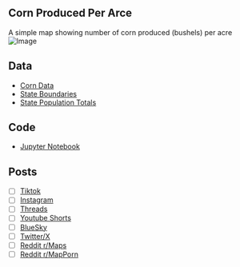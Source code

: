## Corn Produced Per Arce
A simple map showing number of corn produced (bushels) per acre
![Image](https://drive.google.com/uc?export=view&id=)

## Data
* [Corn Data](https://usda.library.cornell.edu/concern/publications/k3569432s)
* [State Boundaries](https://www.census.gov/geographies/mapping-files/time-series/geo/carto-boundary-file.html)
* [State Population Totals](https://www.census.gov/data/tables/time-series/demo/popest/2020s-state-total.html)

## Code
* [Jupyter Notebook](FormatData.ipynb)

## Posts
- [ ] [Tiktok]()
- [ ] [Instagram]()
- [ ] [Threads]()
- [ ] [Youtube Shorts]()
- [ ] [BlueSky]()
- [ ] [Twitter/X]()
- [ ] [Reddit r/Maps]()
- [ ] [Reddit r/MapPorn]()
